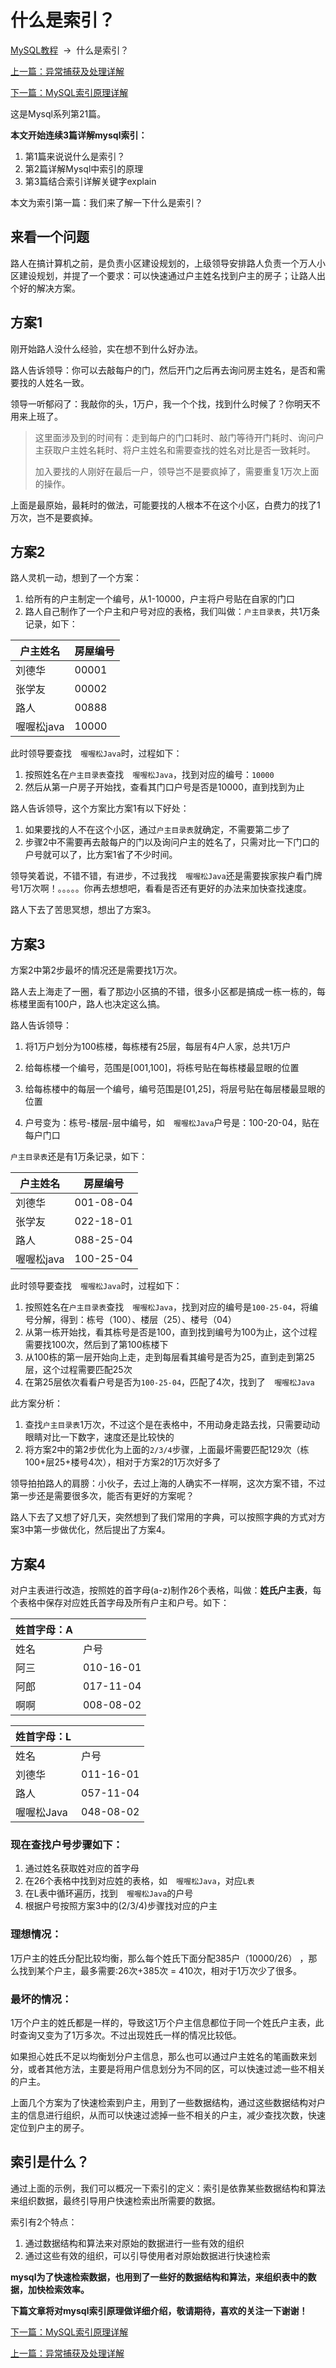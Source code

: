 

#    什么是索引？   

[MySQL教程](http://www.itsoku.com/course/3)  ->  什么是索引？    

[上一篇：异常捕获及处理详解](http://www.itsoku.com/course/3/54)

[下一篇：MySQL索引原理详解](http://www.itsoku.com/course/3/56)

这是Mysql系列第21篇。

**本文开始连续3篇详解mysql索引：**

1.  第1篇来说说什么是索引？
2.  第2篇详解Mysql中索引的原理
3.  第3篇结合索引详解关键字explain

本文为索引第一篇：我们来了解一下什么是索引？

## 来看一个问题

路人在搞计算机之前，是负责小区建设规划的，上级领导安排路人负责一个万人小区建设规划，并提了一个要求：可以快速通过户主姓名找到户主的房子；让路人出个好的解决方案。

## 方案1

刚开始路人没什么经验，实在想不到什么好办法。

路人告诉领导：你可以去敲每户的门，然后开门之后再去询问房主姓名，是否和需要找的人姓名一致。

领导一听郁闷了：我敲你的头，1万户，我一个个找，找到什么时候了？你明天不用来上班了。

> 这里面涉及到的时间有：走到每户的门口耗时、敲门等待开门耗时、询问户主获取户主姓名耗时、将户主姓名和需要查找的姓名对比是否一致耗时。
> 
> 加入要找的人刚好在最后一户，领导岂不是要疯掉了，需要重复1万次上面的操作。

上面是最原始，最耗时的做法，可能要找的人根本不在这个小区，白费力的找了1万次，岂不是要疯掉。

## 方案2

路人灵机一动，想到了一个方案：

1.  给所有的户主制定一个编号，从1-10000，户主将户号贴在自家的门口
2.  路人自己制作了一个户主和户号对应的表格，我们叫做：`户主目录表`，共1万条记录，如下：

| 户主姓名 | 房屋编号 |
| --- | --- |
| 刘德华 | 00001 |
| 张学友 | 00002 |
| 路人 | 00888 |
|   喔喔松java | 10000 |

此时领导要查找`  喔喔松Java`时，过程如下：

1.  按照姓名在`户主目录表`查找`  喔喔松Java`，找到对应的编号：`10000`
2.  然后从第一户房子开始找，查看其门口户号是否是10000，直到找到为止

路人告诉领导，这个方案比方案1有以下好处：

1.  如果要找的人不在这个小区，通过`户主目录表`就确定，不需要第二步了
2.  步骤2中不需要再去敲每户的门以及询问户主的姓名了，只需对比一下门口的户号就可以了，比方案1省了不少时间。

领导笑着说，不错不错，有进步，不过我找`  喔喔松Java`还是需要挨家挨户看门牌号1万次啊！。。。。。你再去想想吧，看看是否还有更好的办法来加快查找速度。

路人下去了苦思冥想，想出了方案3。

## 方案3

方案2中第2步最坏的情况还是需要找1万次。

路人去上海走了一圈，看了那边小区搞的不错，很多小区都是搞成一栋一栋的，每栋楼里面有100户，路人也决定这么搞。

路人告诉领导：

1.  将1万户划分为100栋楼，每栋楼有25层，每层有4户人家，总共1万户
    
2.  给每栋楼一个编号，范围是\[001,100\]，将栋号贴在每栋楼最显眼的位置
    
3.  给每栋楼中的每层一个编号，编号范围是\[01,25\]，将层号贴在每层楼最显眼的位置
4.  户号变为：栋号-楼层-层中编号，如`  喔喔松Java`户号是：100-20-04，贴在每户门口

`户主目录表`还是有1万条记录，如下：

| 户主姓名 | 房屋编号 |
| --- | --- |
| 刘德华 | 001-08-04 |
| 张学友 | 022-18-01 |
| 路人 | 088-25-04 |
|   喔喔松java | 100-25-04 |

此时领导要查找`  喔喔松Java`时，过程如下：

1.  按照姓名在`户主目录表`查找`  喔喔松Java`，找到对应的编号是`100-25-04`，将编号分解，得到：栋号（100）、楼层（25）、楼号（04）
2.  从第一栋开始找，看其栋号是否是100，直到找到编号为100为止，这个过程需要找100次，然后到了第100栋楼下
3.  从100栋的第一层开始向上走，走到每层看其编号是否为25，直到走到第25层，这个过程需要匹配25次
4.  在第25层依次看看户号是否为`100-25-04`，匹配了4次，找到了`  喔喔松Java`

此方案分析：

1.  查找`户主目录表`1万次，不过这个是在表格中，不用动身走路去找，只需要动动眼睛对比一下数字，速度还是比较快的
2.  将方案2中的第2步优化为上面的`2/3/4`步骤，上面最坏需要匹配129次（栋100+层25+楼号4次），相对于方案2的1万次好多了

领导拍拍路人的肩膀：小伙子，去过上海的人确实不一样啊，这次方案不错，不过第一步还是需要很多次，能否有更好的方案呢？

路人下去了又想了好几天，突然想到了我们常用的字典，可以按照字典的方式对方案3中第一步做优化，然后提出了方案4。

## 方案4

对户主表进行改造，按照姓的首字母(a-z)制作26个表格，叫做：**姓氏户主表**，每个表格中保存对应姓氏首字母及所有户主和户号。如下：

| 姓首字母：A |  |
| --- | --- |
| 姓名 | 户号 |
| 阿三 | 010-16-01 |
| 阿郎 | 017-11-04 |
| 啊啊 | 008-08-02 |

  

| 姓首字母：L |  |
| --- | --- |
| 姓名 | 户号 |
| 刘德华 | 011-16-01 |
| 路人 | 057-11-04 |
|   喔喔松Java | 048-08-02 |

### 现在查找户号步骤如下：

1.  通过姓名获取姓对应的首字母
2.  在26个表格中找到对应姓的表格，如`  喔喔松Java`，对应`L表`
3.  在L表中循环遍历，找到`  喔喔松Java`的户号
4.  根据户号按照方案3中的(2/3/4)步骤找对应的户主

### 理想情况：

1万户主的姓氏分配比较均衡，那么每个姓氏下面分配385户（10000/26） ，那么找到某个户主，最多需要:26次+385次 = 410次，相对于1万次少了很多。

### 最坏的情况：

1万个户主的姓氏都是一样的，导致这1万个户主信息都位于同一个姓氏户主表，此时查询又变为了1万多次。不过出现姓氏一样的情况比较低。

如果担心姓氏不足以均衡划分户主信息，那么也可以通过户主姓名的笔画数来划分，或者其他方法，主要是将用户信息划分为不同的区，可以快速过滤一些不相关的户主。

上面几个方案为了快速检索到户主，用到了一些数据结构，通过这些数据结构对户主的信息进行组织，从而可以快速过滤掉一些不相关的户主，减少查找次数，快速定位到户主的房子。

## 索引是什么？

通过上面的示例，我们可以概况一下索引的定义：索引是依靠某些数据结构和算法来组织数据，最终引导用户快速检索出所需要的数据。

索引有2个特点：

1.  通过数据结构和算法来对原始的数据进行一些有效的组织
2.  通过这些有效的组织，可以引导使用者对原始数据进行快速检索

**mysql为了快速检索数据，也用到了一些好的数据结构和算法，来组织表中的数据，加快检索效率。**

**下篇文章将对mysql索引原理做详细介绍，敬请期待，喜欢的关注一下谢谢！**

[下一篇：MySQL索引原理详解](http://www.itsoku.com/course/3/56)

[上一篇：异常捕获及处理详解](http://www.itsoku.com/course/3/54)
